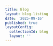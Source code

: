 ```yaml
---
title: Blog
layout: blog-listing
date: '2025-09-16'
published: true
layoutConfig:
  collectionId: blog
  layout: ''
---
```


